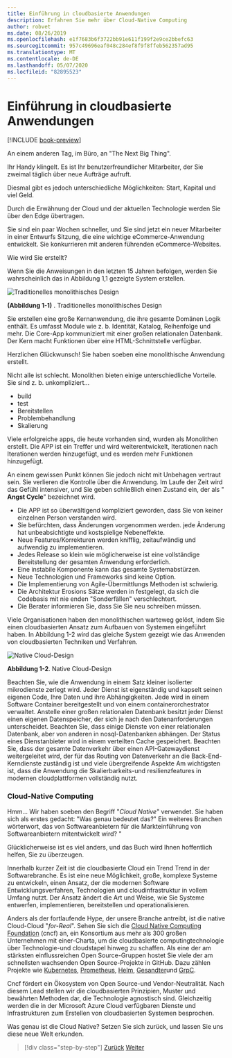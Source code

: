 ```yaml
---
title: Einführung in cloudbasierte Anwendungen
description: Erfahren Sie mehr über Cloud-Native Computing
author: robvet
ms.date: 08/26/2019
ms.openlocfilehash: e1f7683b6f3722bb91e611f199f2e9ce2bbefc63
ms.sourcegitcommit: 957c49696eaf048c284ef8f9f8ffeb562357ad95
ms.translationtype: MT
ms.contentlocale: de-DE
ms.lasthandoff: 05/07/2020
ms.locfileid: "82895523"
---
```

# <a name="introduction-to-cloud-native-applications"></a>Einführung in cloudbasierte Anwendungen

[!INCLUDE [book-preview](../../../includes/book-preview.md)]

An einem anderen Tag, im Büro, an "The Next Big Thing".

Ihr Handy klingelt. Es ist Ihr benutzerfreundlicher Mitarbeiter, der Sie zweimal täglich über neue Aufträge aufruft.

Diesmal gibt es jedoch unterschiedliche Möglichkeiten: Start, Kapital und viel Geld.

Durch die Erwähnung der Cloud und der aktuellen Technologie werden Sie über den Edge übertragen.

Sie sind ein paar Wochen schneller, und Sie sind jetzt ein neuer Mitarbeiter in einer Entwurfs Sitzung, die eine wichtige eCommerce-Anwendung entwickelt. Sie konkurrieren mit anderen führenden eCommerce-Websites.

Wie wird Sie erstellt?

Wenn Sie die Anweisungen in den letzten 15 Jahren befolgen, werden Sie wahrscheinlich das in Abbildung 1,1 gezeigte System erstellen.

![Traditionelles monolithisches Design](./media/monolithic-design.png)

**(Abbildung 1-1)** . Traditionelles monolithisches Design

Sie erstellen eine große Kernanwendung, die ihre gesamte Domänen Logik enthält. Es umfasst Module wie z. b. Identität, Katalog, Reihenfolge und mehr. Die Core-App kommuniziert mit einer großen relationalen Datenbank. Der Kern macht Funktionen über eine HTML-Schnittstelle verfügbar.

Herzlichen Glückwunsch!  Sie haben soeben eine monolithische Anwendung erstellt.

Nicht alle ist schlecht. Monolithen bieten einige unterschiedliche Vorteile. Sie sind z. b. unkompliziert...

- build
- test
- Bereitstellen
- Problembehandlung
- Skalierung

Viele erfolgreiche apps, die heute vorhanden sind, wurden als Monolithen erstellt. Die APP ist ein Treffer und wird weiterentwickelt, Iterationen nach Iterationen werden hinzugefügt, und es werden mehr Funktionen hinzugefügt.

An einem gewissen Punkt können Sie jedoch nicht mit Unbehagen vertraut sein. Sie verlieren die Kontrolle über die Anwendung. Im Laufe der Zeit wird das Gefühl intensiver, und Sie geben schließlich einen Zustand ein, der als " **Angst Cycle**" bezeichnet wird.

- Die APP ist so überwältigend kompliziert geworden, dass Sie von keiner einzelnen Person verstanden wird.
- Sie befürchten, dass Änderungen vorgenommen werden. jede Änderung hat unbeabsichtigte und kostspielige Nebeneffekte.
- Neue Features/Korrekturen werden knifflig, zeitaufwändig und aufwendig zu implementieren.
- Jedes Release so klein wie möglicherweise ist eine vollständige Bereitstellung der gesamten Anwendung erforderlich.
- Eine instabile Komponente kann das gesamte Systemabstürzen.
- Neue Technologien und Frameworks sind keine Option.
- Die Implementierung von Agile-Übermittlungs Methoden ist schwierig.
- Die Architektur Erosions Sätze werden in festgelegt, da sich die Codebasis mit nie enden "Sonderfällen" verschlechtert.
- Die Berater informieren Sie, dass Sie Sie neu schreiben müssen.

Viele Organisationen haben den monolithischen warteweg gelöst, indem Sie einen cloudbasierten Ansatz zum Aufbauen von Systemen eingeführt haben. In Abbildung 1-2 wird das gleiche System gezeigt wie das Anwenden von cloudbasierten Techniken und Verfahren.

![Native Cloud-Design](./media/cloud-native-design.png)

**Abbildung 1-2**. Native Cloud-Design

Beachten Sie, wie die Anwendung in einem Satz kleiner isolierter mikrodienste zerlegt wird. Jeder Dienst ist eigenständig und kapselt seinen eigenen Code, Ihre Daten und ihre Abhängigkeiten. Jede wird in einem Software Container bereitgestellt und von einem containerorchestrator verwaltet. Anstelle einer großen relationalen Datenbank besitzt jeder Dienst einen eigenen Datenspeicher, der sich je nach den Datenanforderungen unterscheidet. Beachten Sie, dass einige Dienste von einer relationalen Datenbank, aber von anderen in nosql-Datenbanken abhängen. Der Status eines Dienstanbieter wird in einem verteilten Cache gespeichert. Beachten Sie, dass der gesamte Datenverkehr über einen API-Gatewaydienst weitergeleitet wird, der für das Routing von Datenverkehr an die Back-End-Kerndienste zuständig ist und viele übergreifende Aspekte Am wichtigsten ist, dass die Anwendung die Skalierbarkeits-und resilienzfeatures in modernen cloudplattformen vollständig nutzt.

### <a name="cloud-native-computing"></a>Cloud-Native Computing

Hmm... Wir haben soeben den Begriff "*Cloud Native*" verwendet. Sie haben sich als erstes gedacht: "Was genau bedeutet das?" Ein weiteres Branchen wörterwort, das von Softwareanbietern für die Markteinführung von Softwareanbietern mitentwickelt wird? "

Glücklicherweise ist es viel anders, und das Buch wird Ihnen hoffentlich helfen, Sie zu überzeugen.

Innerhalb kurzer Zeit ist die cloudbasierte Cloud ein Trend Trend in der Softwarebranche. Es ist eine neue Möglichkeit, große, komplexe Systeme zu entwickeln, einen Ansatz, der die modernen Software Entwicklungsverfahren, Technologien und cloudinfrastruktur in vollem Umfang nutzt. Der Ansatz ändert die Art und Weise, wie Sie Systeme entwerfen, implementieren, bereitstellen und operationalisieren.

Anders als der fortlaufende Hype, der unsere Branche antreibt, ist die native Cloud-Cloud "*for-Real*". Sehen Sie sich die [Cloud Native Computing Foundation](https://www.cncf.io/) (cncf) an, ein Konsortium aus mehr als 300 großen Unternehmen mit einer-Charta, um die cloudbasierte computingtechnologie über Technologie-und cloudstapel hinweg zu schaffen. Als eine der am stärksten einflussreichen Open Source-Gruppen hostet Sie viele der am schnellsten wachsenden Open Source-Projekte in GitHub. Dazu zählen Projekte wie [Kubernetes](https://kubernetes.io/), [Prometheus](https://prometheus.io/), [Helm](https://helm.sh/), [Gesandter](https://www.envoyproxy.io/)und [GrpC](https://grpc.io/).

Cncf fördert ein Ökosystem von Open Source-und Vendor-Neutralität. Nach diesem Lead stellen wir die cloudbasierten Prinzipien, Muster und bewährten Methoden dar, die Technologie agnostisch sind. Gleichzeitig werden die in der Microsoft Azure Cloud verfügbaren Dienste und Infrastrukturen zum Erstellen von cloudbasierten Systemen besprochen.

Was genau ist die Cloud Native? Setzen Sie sich zurück, und lassen Sie uns diese neue Welt erkunden.

>[!div class="step-by-step"]
>[Zurück](index.md)
>[Weiter](definition.md)
